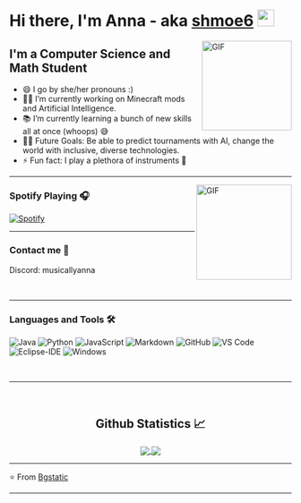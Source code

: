 # Hi there, I'm Anna - aka [shmoe6][website] <img width="30px" src="https://media.tenor.com/images/3b388fe03da271d2674faf85eb7c3fcd/tenor.gif" />

<img align="right" alt="GIF" height="160px" src="https://media.giphy.com/media/du3J3cXyzhj75IOgvA/giphy.gif" />

## I'm a Computer Science and Math Student  

- 😄 I go by she/her pronouns :)
- 👨‍💻 I’m currently working on Minecraft mods and Artificial Intelligence.
- 📚 I’m currently learning a bunch of new skills all at once (whoops) 😅
- 💪🏼 Future Goals: Be able to predict tournaments with AI, change the world with inclusive, diverse technologies.
- ⚡ Fun fact: I play a plethora of instruments 🎻

---

<img align="right" alt="GIF" height="170px" src="https://media.giphy.com/media/J5B1Y8QZnzXXbLQIBu/giphy.gif" />

### Spotify Playing 🎧

[![Spotify](https://novatorem-red-chi.vercel.app/api/spotify)](https://open.spotify.com/user/wpt14pdyn88igyetrpdosc4fr?si=4169430ce9be42d9)

---


### Contact me 📝

Discord: musicallyanna

<br />

---

### Languages and Tools 🛠 

![Java](http://img.shields.io/badge/-Java-5B4638?style=flat-square&logo=java&logoColor=ffffff)
![Python](http://img.shields.io/badge/-Python-3776AB?style=flat-square&logo=python&logoColor=ffffff)
![JavaScript](https://img.shields.io/badge/-JavaScript-%23F7DF1C?style=flat-square&logo=javascript&logoColor=000000&labelColor=%23F7DF1C&color=%23FFCE5A)
![Markdown](https://img.shields.io/badge/-Markdown-000000?style=flat-square&logo=markdown)
![GitHub](https://img.shields.io/badge/-GitHub-181717?style=flat-square&logo=github)
![VS Code](http://img.shields.io/badge/-VS%20Code-007ACC?style=flat-square&logo=visual-studio-code&logoColor=ffffff)
![Eclipse-IDE](http://img.shields.io/badge/-Eclipse-2C2255?style=flat-square&logo=eclipse&logoColor=ffffff)
![Windows](http://img.shields.io/badge/-Windows-0078D6?style=flat-square&logo=windows&logoColor=ffffff)

<br/>

---

<br/>

  <h2 align="center"> Github Statistics 📈 </h2>
  
  <div align="center"> 
     <a href="">
      <img align="center" src="https://github-readme-stats-sigma-five.vercel.app/api?username=shmoe6&show_icons=true&include_all_commits=true&count_private=true&theme=react&line_height=40" />
    </a>
    <a href="">
      <img align="center" src="https://github-readme-stats.vercel.app/api/top-langs/?username=shmoe6&theme=react&line_height=40&hide=css"/>
    </a>
</div

<br/>

---

⭐️ From [Bgstatic](https://github.com/Bgstatic)

---

[website]: https://shmoee.vercel.app/
[Spotify]: https://open.spotify.com/user/wpt14pdyn88igyetrpdosc4fr?si=5da0092fe0c748cd
